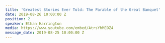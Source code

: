 ```yaml
---
title: 'Greatest Stories Ever Told: The Parable of the Great Banquet'
date: 2019-08-26 10:00:00 Z
position: 2
speaker: Ethan Harrington
media: https://www.youtube.com/embed/AtrsYhMEOZ4
message_date: 2019-08-25 10:00:00 Z
---
```


